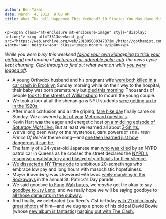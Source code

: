 ```yaml
---
author: Ben Yakas
date: March  4, 2013  9:00 AM
title: What The Hell Happened This Weekend? 10 Stories You May Have Missed
---
```



	
	
	
	<p><span class="mt-enclosure mt-enclosure-image" style="display: inline;"> <img alt="3313weekend.jpg" src="https://web.archive.org/web/20130508034737im_/http://gothamist.com/attachments/byakas/3313weekend.jpg" width="640" height="460" class="image-none"> </span></p>

<p><em>While you were busy this weekend <a href="https://web.archive.org/web/20130508034737/http://gothamist.com/2013/03/03/brilliant_brooklyn_man_fakes_his_ow.php">faking your own kidnapping to trick your girlfriend</a> and looking at <a href="https://web.archive.org/web/20130508034737/http://gothamist.com/2013/03/03/super_cute_photos_of_polar_cub_at_b.php#photo-1">pictures of an adorable polar cub</a>, the news cycle kept churning. Click through to find out what went on while <a href="https://web.archive.org/web/20130508034737/http://gothamist.com/tags/weekendroundup">you were logged off</a>.</em></p>

<ul>
	<li>A young Orthodox husband and his pregnant wife <a href="https://web.archive.org/web/20130508034737/http://gothamist.com/2013/03/03/young_pregnant_couple_killed_in_cra.php">were both killed in a car crash in Brooklyn</a> Sunday morning while on their way to the hospital; their baby was born prematurely but <a href="https://web.archive.org/web/20130508034737/http://www.vosizneias.com/125475/2013/03/04/new-york-report-baby-of-brooklyn-couple-dies">died this morning</a>. Thousands of people <a href="https://web.archive.org/web/20130508034737/http://gothamist.com/2013/03/03/photos_thousands_mourn_in_williamsb.php#photo-1">took to the streets of Williamsburg</a> to mourn the young couple.</li>
<li>We took a look at all the shenanigans NYU students <a href="https://web.archive.org/web/20130508034737/http://gothamist.com/2013/03/03/heres_what_nyu_students_looked_like.php#photo-1">were getting up to in the 1920s.</a> </li>
	<li>After much confusion and a little griping, <a href="https://web.archive.org/web/20130508034737/http://gothamist.com/tags/farehike">fare hike day</a> finally came on Sunday. We answered <a href="https://web.archive.org/web/20130508034737/http://gothamist.com/2013/03/03/happy_fare_hike_day_more_metrocard.php">a lot of your</a> <a href="https://web.archive.org/web/20130508034737/http://gothamist.com/2013/03/01/metrocard_mailbag_your_fare_hike_qu.php">Metrocard questions</a>.</li>
	<li>Kevin Hart was the eager and energetic host <a href="https://web.archive.org/web/20130508034737/http://gothamist.com/2013/03/03/videos_saturday_night_live_2.php#photo-1">on a middling episode of <em>Saturday Night Live.</em></a> But at least we learned all about <a href="https://web.archive.org/web/20130508034737/http://gothamist.com/2013/03/03/videos_saturday_night_live_2.php#photo-9">Z-Shirts.</a></li>
	<li>We&apos;ve long been wary of the mysterious, dark powers of <em>The Fresh Prince Of Bel-Air</em> theme song&#x2014;and <a href="https://web.archive.org/web/20130508034737/http://gothamist.com/2013/03/02/fresh_prince_of_bel-air_theme_song.php">one teen learned just how dangerous it can be.</a></li>
	<li>The family of a 24-year-old Japanese man <a href="https://web.archive.org/web/20130508034737/http://gothamist.com/2013/02/21/nypd_patrol_car_kills_pedestrian_in.php">who was killed</a> by an NYPD patrol car in Queens as he crossed the street declared the <a href="https://web.archive.org/web/20130508034737/http://gothamist.com/2013/03/02/ryo_oyamada.php">NYPD&apos;s response unsatisfactory and blasted city officials for their silence.</a></li>
<li><a href="https://web.archive.org/web/20130508034737/http://gothamist.com/2013/03/03/ny_times_pens_ode_to_ambitious_20-s.php">We dissected a NY Times ode</a> to ambitious 20-somethings who embrace low pay and long hours with masochistic hopefulness.</li>
	<li>Mayor Bloomberg was showered with boos <a href="https://web.archive.org/web/20130508034737/http://gothamist.com/2013/03/02/bloomberg_booed_at_rockaways_st_pat.php">while marching in the Rockaways</a> in the annual St. Patrick&apos;s Day parade. </li>
	<li>We said goodbye <a href="https://web.archive.org/web/20130508034737/http://gothamist.com/2013/03/02/rip_fung_wah_feds_pull_chinatown_bu.php">to Fung Wah buses</a>, we <em>maybe</em> got the okay to say <a href="https://web.archive.org/web/20130508034737/http://gothamist.com/2013/03/02/report_nbc_wants_to_replace_jay_len.php">goodbye to Jay Leno</a>, and we really hope we will be saying goodbye to <a href="https://web.archive.org/web/20130508034737/http://gothamist.com/2013/03/03/can_birth_control_bait_stop_nycs_ra.php">all those damn rats in the subway.</a></li>
	<li>And finally, we celebrated Lou Reed&apos;s 71st birthday <a href="https://web.archive.org/web/20130508034737/http://gothamist.com/2013/03/02/photos_happy_71st_birthday_lou_reed.php#photo-1">with 21 ridiculously great photos</a> of him&#x2014;and we dug up a photo of his old pal David Bowie (whose <a href="https://web.archive.org/web/20130508034737/http://gothamist.com/2013/03/01/listen_now_to_the_excellent_new_dav.php">new album is fantastic</a>) <a href="https://web.archive.org/web/20130508034737/http://gothamist.com/2013/03/03/photo_david_bowie_hangs_out_in_quee.php">hanging out with The Clash.</a></li>
</ul>
	
	
	
	
	

